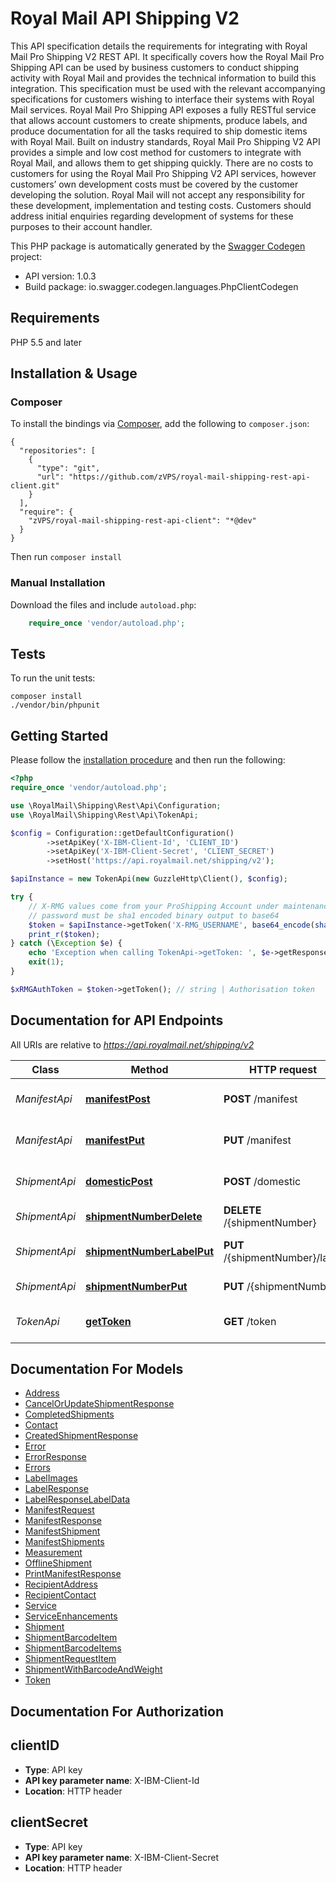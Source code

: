 # Royal Mail API Shipping V2
This API specification details the requirements for integrating with Royal Mail Pro Shipping V2 REST API. It specifically covers how the Royal Mail Pro Shipping API can be used by business customers to conduct shipping activity with Royal Mail and provides the technical information to build this integration. This specification must be used with the relevant accompanying specifications for customers wishing to interface their systems with Royal Mail services.  Royal Mail Pro Shipping API exposes a fully RESTful service that allows account customers to create shipments, produce labels, and produce documentation for all the tasks required to ship domestic items with Royal Mail. Built on industry standards, Royal Mail Pro Shipping V2 API provides a simple and low cost method for customers to integrate with Royal Mail, and allows them to get shipping quickly.  There are no costs to customers for using the Royal Mail Pro Shipping V2 API services, however customers’ own development costs must be covered by the customer developing the solution. Royal Mail will not accept any responsibility for these development, implementation and testing costs. Customers should address initial enquiries regarding development of systems for these purposes to their account handler.

This PHP package is automatically generated by the [Swagger Codegen](https://github.com/swagger-api/swagger-codegen) project:

- API version: 1.0.3
- Build package: io.swagger.codegen.languages.PhpClientCodegen

## Requirements

PHP 5.5 and later

## Installation & Usage
### Composer

To install the bindings via [Composer](http://getcomposer.org/), add the following to `composer.json`:

```
{
  "repositories": [
    {
      "type": "git",
      "url": "https://github.com/zVPS/royal-mail-shipping-rest-api-client.git"
    }
  ],
  "require": {
    "zVPS/royal-mail-shipping-rest-api-client": "*@dev"
  }
}
```

Then run `composer install`

### Manual Installation

Download the files and include `autoload.php`:

```php
    require_once 'vendor/autoload.php';
```

## Tests

To run the unit tests:

```
composer install
./vendor/bin/phpunit
```

## Getting Started

Please follow the [installation procedure](#installation--usage) and then run the following:

```php
<?php
require_once 'vendor/autoload.php';

use \RoyalMail\Shipping\Rest\Api\Configuration;
use \RoyalMail\Shipping\Rest\Api\TokenApi;

$config = Configuration::getDefaultConfiguration()
        ->setApiKey('X-IBM-Client-Id', 'CLIENT_ID')
        ->setApiKey('X-IBM-Client-Secret', 'CLIENT_SECRET')
        ->setHost('https://api.royalmail.net/shipping/v2');

$apiInstance = new TokenApi(new GuzzleHttp\Client(), $config);

try {
    // X-RMG values come from your ProShipping Account under maintenance->posting locations->api security
    // password must be sha1 encoded binary output to base64
    $token = $apiInstance->getToken('X-RMG_USERNAME', base64_encode(sha1('X-RMG_PASSWORD', true))); 
    print_r($token);
} catch (\Exception $e) {
    echo 'Exception when calling TokenApi->getToken: ', $e->getResponseBody(), PHP_EOL;
    exit(1);
}

$xRMGAuthToken = $token->getToken(); // string | Authorisation token
```

## Documentation for API Endpoints

All URIs are relative to *https://api.royalmail.net/shipping/v2*

Class | Method | HTTP request | Description
------------ | ------------- | ------------- | -------------
*ManifestApi* | [**manifestPost**](docs/Api/ManifestApi.md#manifestpost) | **POST** /manifest | Create shipping manifest.
*ManifestApi* | [**manifestPut**](docs/Api/ManifestApi.md#manifestput) | **PUT** /manifest | Create manifest label.
*ShipmentApi* | [**domesticPost**](docs/Api/ShipmentApi.md#domesticpost) | **POST** /domestic | Operation to create a shipment
*ShipmentApi* | [**shipmentNumberDelete**](docs/Api/ShipmentApi.md#shipmentnumberdelete) | **DELETE** /{shipmentNumber} | Cancel a shipment.
*ShipmentApi* | [**shipmentNumberLabelPut**](docs/Api/ShipmentApi.md#shipmentnumberlabelput) | **PUT** /{shipmentNumber}/label | Create shipment label.
*ShipmentApi* | [**shipmentNumberPut**](docs/Api/ShipmentApi.md#shipmentnumberput) | **PUT** /{shipmentNumber} | Update a shipment.
*TokenApi* | [**getToken**](docs/Api/TokenApi.md#gettoken) | **GET** /token | Method to get a JWT token


## Documentation For Models

 - [Address](docs/Model/Address.md)
 - [CancelOrUpdateShipmentResponse](docs/Model/CancelOrUpdateShipmentResponse.md)
 - [CompletedShipments](docs/Model/CompletedShipments.md)
 - [Contact](docs/Model/Contact.md)
 - [CreatedShipmentResponse](docs/Model/CreatedShipmentResponse.md)
 - [Error](docs/Model/Error.md)
 - [ErrorResponse](docs/Model/ErrorResponse.md)
 - [Errors](docs/Model/Errors.md)
 - [LabelImages](docs/Model/LabelImages.md)
 - [LabelResponse](docs/Model/LabelResponse.md)
 - [LabelResponseLabelData](docs/Model/LabelResponseLabelData.md)
 - [ManifestRequest](docs/Model/ManifestRequest.md)
 - [ManifestResponse](docs/Model/ManifestResponse.md)
 - [ManifestShipment](docs/Model/ManifestShipment.md)
 - [ManifestShipments](docs/Model/ManifestShipments.md)
 - [Measurement](docs/Model/Measurement.md)
 - [OfflineShipment](docs/Model/OfflineShipment.md)
 - [PrintManifestResponse](docs/Model/PrintManifestResponse.md)
 - [RecipientAddress](docs/Model/RecipientAddress.md)
 - [RecipientContact](docs/Model/RecipientContact.md)
 - [Service](docs/Model/Service.md)
 - [ServiceEnhancements](docs/Model/ServiceEnhancements.md)
 - [Shipment](docs/Model/Shipment.md)
 - [ShipmentBarcodeItem](docs/Model/ShipmentBarcodeItem.md)
 - [ShipmentBarcodeItems](docs/Model/ShipmentBarcodeItems.md)
 - [ShipmentRequestItem](docs/Model/ShipmentRequestItem.md)
 - [ShipmentWithBarcodeAndWeight](docs/Model/ShipmentWithBarcodeAndWeight.md)
 - [Token](docs/Model/Token.md)


## Documentation For Authorization


## clientID

- **Type**: API key
- **API key parameter name**: X-IBM-Client-Id
- **Location**: HTTP header

## clientSecret

- **Type**: API key
- **API key parameter name**: X-IBM-Client-Secret
- **Location**: HTTP header
